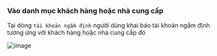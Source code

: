 ### Vào danh mục khách hàng hoặc nhà cung cấp

Tại dòng `tài khoản ngầm định` người dùng khai báo tài khoản ngầm định tương ứng với khách hàng hoặc nhà cung cấp đó

![image](https://wiki.arito.vn/test/download/file?_id=67bd39d03f3907f09b61e409)
